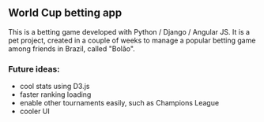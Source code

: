 ## World Cup betting app

This is a betting game developed with Python / Django / Angular JS.
It is a pet project, created in a couple of weeks to manage a popular betting game among friends in Brazil, called "Bolão".

### Future ideas:
- cool stats using D3.js
- faster ranking loading
- enable other tournaments easily, such as Champions League
- cooler UI



